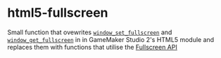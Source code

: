 # html5-fullscreen

Small function that ovewrites [`window_set_fullscreen`](https://manual.yoyogames.com/GameMaker_Language/GML_Reference/Cameras_And_Display/The_Game_Window/window_set_fullscreen.htm) and [`window_get_fullscreen`](https://manual.yoyogames.com/GameMaker_Language/GML_Reference/Cameras_And_Display/The_Game_Window/window_get_fullscreen.htm) in in GameMaker Studio 2's HTML5 module and replaces them with functions that utilise the [Fullscreen API](https://developer.mozilla.org/en-US/docs/Web/JavaScript/Guide/Regular_Expressions)
